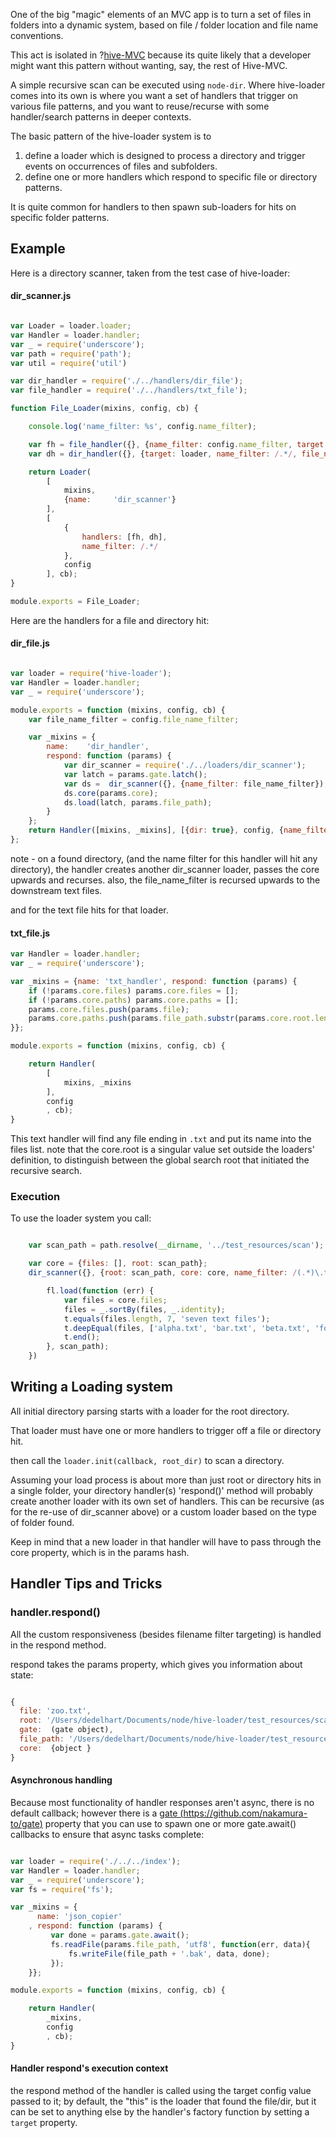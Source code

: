 One of the big "magic" elements of an MVC app is to turn a set of files in folders into a dynamic system, based on file / folder location and file name conventions. 

This act is isolated in ?[hive-MVC](hive_mvc/hive_mvc) because its quite likely that a developer might want this pattern without wanting, say, the rest of Hive-MVC.

A simple recursive scan can be executed using `node-dir`. Where hive-loader comes into its own is where you want a set of handlers that trigger on various file patterns, and you want to reuse/recurse with some handler/search patterns in deeper contexts.

The basic pattern of the hive-loader system is to 

1. define a loader which is designed to process a directory and trigger events on occurrences of files and subfolders.
2. define one or more handlers which respond to specific file or directory patterns.

It is quite common for handlers to then spawn sub-loaders for hits on specific folder patterns. 

## Example

Here is a directory scanner, taken from the test case of hive-loader:

#### dir_scanner.js

``` javascript 

var Loader = loader.loader;
var Handler = loader.handler;
var _ = require('underscore');
var path = require('path');
var util = require('util')

var dir_handler = require('./../handlers/dir_file');
var file_handler = require('./../handlers/txt_file');

function File_Loader(mixins, config, cb) {

	console.log('name_filter: %s', config.name_filter);

	var fh = file_handler({}, {name_filter: config.name_filter, target: loader});
	var dh = dir_handler({}, {target: loader, name_filter: /.*/, file_name_filter: config.name_filter} );

	return Loader(
		[
			mixins,
			{name:     'dir_scanner'}
		],
		[
			{
				handlers: [fh, dh],
				name_filter: /.*/
			},
			config
		], cb);
}

module.exports = File_Loader;

```

Here are the handlers for a file and directory hit:

#### dir_file.js

``` javascript

var loader = require('hive-loader');
var Handler = loader.handler;
var _ = require('underscore');

module.exports = function (mixins, config, cb) {
	var file_name_filter = config.file_name_filter;

	var _mixins = {
		name:    'dir_handler',
		respond: function (params) {
			var dir_scanner = require('./../loaders/dir_scanner');
			var latch = params.gate.latch();
			var ds =  dir_scanner({}, {name_filter: file_name_filter});
			ds.core(params.core);
			ds.load(latch, params.file_path);
		}
	};
	return Handler([mixins, _mixins], [{dir: true}, config, {name_filter: /.*/}], cb);
};

```

note - on a found directory, (and the name filter for this handler will hit any directory), the handler creates another dir_scanner loader, passes the core upwards and recurses. also, the file_name_filter is recursed upwards to the downstream text files. 

and for the text file hits for that loader. 

#### txt_file.js

``` javascript
var Handler = loader.handler;
var _ = require('underscore');

var _mixins = {name: 'txt_handler', respond: function (params) {
	if (!params.core.files) params.core.files = [];
	if (!params.core.paths) params.core.paths = [];
	params.core.files.push(params.file);
	params.core.paths.push(params.file_path.substr(params.core.root.length));
}};

module.exports = function (mixins, config, cb) {

	return Handler(
		[
			mixins, _mixins
		],
		config
		, cb);
}

```
This text handler will find any file ending in `.txt` and put its name into the files list. 
note that the core.root is a singular value set outside the loaders' definition, to distinguish between the global search
root that initiated the recursive search. 

### Execution

To use the loader system you call:

``` javascript

	var scan_path = path.resolve(__dirname, '../test_resources/scan');

	var core = {files: [], root: scan_path};
	dir_scanner({}, {root: scan_path, core: core, name_filter: /(.*)\.txt$/i}, function (err, fl) {

		fl.load(function (err) {
			var files = core.files;
			files = _.sortBy(files, _.identity);
			t.equals(files.length, 7, 'seven text files');
			t.deepEqual(files, ['alpha.txt', 'bar.txt', 'beta.txt', 'foo.txt', 'gamma.txt', 'zeta.txt', 'zoo.txt'])
			t.end();
		}, scan_path);
	})

```

## Writing a Loading system

All initial directory parsing starts with a loader for the root directory. 

That loader must have one or more handlers to trigger off a file or directory hit. 

then call the `loader.init(callback, root_dir)` to scan a directory.

Assuming your load process is about more than just root or directory hits in a single folder, your directory handler(s) 'respond()' method will probably create another loader with its own set of handlers. This can be recursive (as for the re-use of dir_scanner above) or a custom loader based on the type of folder found. 

Keep in mind that a new loader in that handler will have to pass through the core property, which is in the params hash. 

## Handler Tips and Tricks

### handler.respond()

All the custom responsiveness (besides filename filter targeting) is handled in the respond method. 

respond takes the params property, which gives you information about state: 

``` javascript

{ 
  file: 'zoo.txt',
  root: '/Users/dedelhart/Documents/node/hive-loader/test_resources/scan/foo/marcos',
  gate:  (gate object),
  file_path: '/Users/dedelhart/Documents/node/hive-loader/test_resources/scan/foo/marcos/zoo.txt',
  core:  {object }
}

```

#### Asynchronous handling

Because most functionality of handler responses aren't async, there is no default callback; however there is a [gate (https://github.com/nakamura-to/gate)](https://github.com/nakamura-to/gate) property that you can use to spawn one or more gate.await() callbacks to ensure that async tasks complete: 

``` javascript

var loader = require('./../../index');
var Handler = loader.handler;
var _ = require('underscore');
var fs = require('fs');

var _mixins = {
      name: 'json_copier'
    , respond: function (params) {
         var done = params.gate.await();
         fs.readFile(params.file_path, 'utf8', function(err, data){
             fs.writeFile(file_path + '.bak', data, done);
         });
    }};

module.exports = function (mixins, config, cb) {

	return Handler(
		_mixins,
		config
		, cb);
}

```

#### Handler respond's execution context

the respond method of the handler is called using the target config value passed to it; by default, the "this" is the loader that found the file/dir, but it can be set to anything else by the handler's factory function by setting a `target` property.